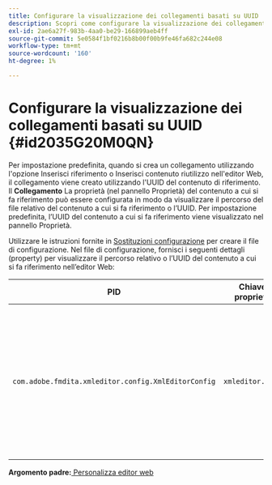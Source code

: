 ```yaml
---
title: Configurare la visualizzazione dei collegamenti basati su UUID
description: Scopri come configurare la visualizzazione dei collegamenti basati su UUID
exl-id: 2ae6a27f-983b-4aa0-be29-166899aeb4ff
source-git-commit: 5e0584f1bf0216b8b00f00b9fe46fa682c244e08
workflow-type: tm+mt
source-wordcount: '160'
ht-degree: 1%

---
```


# Configurare la visualizzazione dei collegamenti basati su UUID {#id2035G20M0QN}

Per impostazione predefinita, quando si crea un collegamento utilizzando l&#39;opzione Inserisci riferimento o Inserisci contenuto riutilizzo nell&#39;editor Web, il collegamento viene creato utilizzando l&#39;UUID del contenuto di riferimento. Il **Collegamento** La proprietà \(nel pannello Proprietà\) del contenuto a cui si fa riferimento può essere configurata in modo da visualizzare il percorso del file relativo del contenuto a cui si fa riferimento o l’UUID. Per impostazione predefinita, l’UUID del contenuto a cui si fa riferimento viene visualizzato nel pannello Proprietà.

Utilizzare le istruzioni fornite in [Sostituzioni configurazione](download-install-additional-config-override.md#) per creare il file di configurazione. Nel file di configurazione, fornisci i seguenti dettagli \(property\) per visualizzare il percorso relativo o l’UUID del contenuto a cui si fa riferimento nell’editor Web:

| PID | Chiave proprietà | Valore proprietà |
|---|------------|--------------|
| `com.adobe.fmdita.xmleditor.config.XmlEditorConfig` | `xmleditor.uuid` | Booleano \(true/false\). Se desideri visualizzare il percorso relativo del contenuto collegato, imposta questa proprietà su false. <br> **Valore predefinito**: true |

**Argomento padre:**[ Personalizza editor web](conf-web-editor.md)
